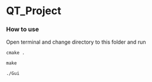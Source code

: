 # QT_Project


### How to use
Open terminal and change directory to this folder and run

`cmake .`

`make`

`./Gui`